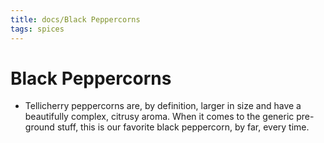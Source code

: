 ```yaml
---
title: docs/Black Peppercorns
tags: spices
---
```


# Black Peppercorns
- Tellicherry peppercorns are, by definition, larger in size and have a beautifully complex, citrusy aroma. When it comes to the generic pre-ground stuff, this is our favorite black peppercorn, by far, every time.